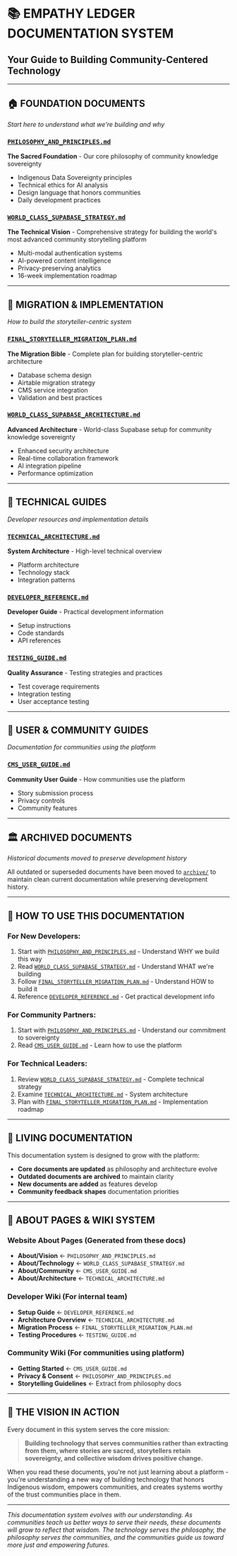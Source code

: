 # 📚 EMPATHY LEDGER DOCUMENTATION SYSTEM
## Your Guide to Building Community-Centered Technology

---

## 🏠 **FOUNDATION DOCUMENTS**
*Start here to understand what we're building and why*

### [`PHILOSOPHY_AND_PRINCIPLES.md`](./PHILOSOPHY_AND_PRINCIPLES.md)
**The Sacred Foundation** - Our core philosophy of community knowledge sovereignty
- Indigenous Data Sovereignty principles
- Technical ethics for AI analysis
- Design language that honors communities
- Daily development practices

### [`WORLD_CLASS_SUPABASE_STRATEGY.md`](./WORLD_CLASS_SUPABASE_STRATEGY.md)
**The Technical Vision** - Comprehensive strategy for building the world's most advanced community storytelling platform
- Multi-modal authentication systems
- AI-powered content intelligence
- Privacy-preserving analytics
- 16-week implementation roadmap

---

## 🚀 **MIGRATION & IMPLEMENTATION**
*How to build the storyteller-centric system*

### [`FINAL_STORYTELLER_MIGRATION_PLAN.md`](./FINAL_STORYTELLER_MIGRATION_PLAN.md)
**The Migration Bible** - Complete plan for building storyteller-centric architecture
- Database schema design
- Airtable migration strategy
- CMS service integration
- Validation and best practices

### [`WORLD_CLASS_SUPABASE_ARCHITECTURE.md`](./WORLD_CLASS_SUPABASE_ARCHITECTURE.md)
**Advanced Architecture** - World-class Supabase setup for community knowledge sovereignty
- Enhanced security architecture
- Real-time collaboration framework
- AI integration pipeline
- Performance optimization

---

## 🔧 **TECHNICAL GUIDES**
*Developer resources and implementation details*

### [`TECHNICAL_ARCHITECTURE.md`](./TECHNICAL_ARCHITECTURE.md)
**System Architecture** - High-level technical overview
- Platform architecture
- Technology stack
- Integration patterns

### [`DEVELOPER_REFERENCE.md`](./DEVELOPER_REFERENCE.md)
**Developer Guide** - Practical development information
- Setup instructions
- Code standards
- API references

### [`TESTING_GUIDE.md`](./TESTING_GUIDE.md)
**Quality Assurance** - Testing strategies and practices
- Test coverage requirements
- Integration testing
- User acceptance testing

---

## 📖 **USER & COMMUNITY GUIDES**
*Documentation for communities using the platform*

### [`CMS_USER_GUIDE.md`](./CMS_USER_GUIDE.md)
**Community User Guide** - How communities use the platform
- Story submission process
- Privacy controls
- Community features

---

## 🏛️ **ARCHIVED DOCUMENTS**
*Historical documents moved to preserve development history*

All outdated or superseded documents have been moved to [`archive/`](./archive/) to maintain clean current documentation while preserving development history.

---

## 🎯 **HOW TO USE THIS DOCUMENTATION**

### **For New Developers:**
1. Start with [`PHILOSOPHY_AND_PRINCIPLES.md`](./PHILOSOPHY_AND_PRINCIPLES.md) - Understand WHY we build this way
2. Read [`WORLD_CLASS_SUPABASE_STRATEGY.md`](./WORLD_CLASS_SUPABASE_STRATEGY.md) - Understand WHAT we're building
3. Follow [`FINAL_STORYTELLER_MIGRATION_PLAN.md`](./FINAL_STORYTELLER_MIGRATION_PLAN.md) - Understand HOW to build it
4. Reference [`DEVELOPER_REFERENCE.md`](./DEVELOPER_REFERENCE.md) - Get practical development info

### **For Community Partners:**
1. Start with [`PHILOSOPHY_AND_PRINCIPLES.md`](./PHILOSOPHY_AND_PRINCIPLES.md) - Understand our commitment to sovereignty
2. Read [`CMS_USER_GUIDE.md`](./CMS_USER_GUIDE.md) - Learn how to use the platform

### **For Technical Leaders:**
1. Review [`WORLD_CLASS_SUPABASE_STRATEGY.md`](./WORLD_CLASS_SUPABASE_STRATEGY.md) - Complete technical strategy
2. Examine [`TECHNICAL_ARCHITECTURE.md`](./TECHNICAL_ARCHITECTURE.md) - System architecture
3. Plan with [`FINAL_STORYTELLER_MIGRATION_PLAN.md`](./FINAL_STORYTELLER_MIGRATION_PLAN.md) - Implementation roadmap

---

## 🔄 **LIVING DOCUMENTATION**

This documentation system is designed to grow with the platform:

- **Core documents are updated** as philosophy and architecture evolve
- **Outdated documents are archived** to maintain clarity
- **New documents are added** as features develop
- **Community feedback shapes** documentation priorities

---

## 📝 **ABOUT PAGES & WIKI SYSTEM**

### **Website About Pages** (Generated from these docs)
- **About/Vision** ← `PHILOSOPHY_AND_PRINCIPLES.md`
- **About/Technology** ← `WORLD_CLASS_SUPABASE_STRATEGY.md`
- **About/Community** ← `CMS_USER_GUIDE.md`
- **About/Architecture** ← `TECHNICAL_ARCHITECTURE.md`

### **Developer Wiki** (For internal team)
- **Setup Guide** ← `DEVELOPER_REFERENCE.md`
- **Architecture Overview** ← `TECHNICAL_ARCHITECTURE.md`
- **Migration Process** ← `FINAL_STORYTELLER_MIGRATION_PLAN.md`
- **Testing Procedures** ← `TESTING_GUIDE.md`

### **Community Wiki** (For communities using platform)
- **Getting Started** ← `CMS_USER_GUIDE.md`
- **Privacy & Consent** ← `PHILOSOPHY_AND_PRINCIPLES.md`
- **Storytelling Guidelines** ← Extract from philosophy docs

---

## 🌟 **THE VISION IN ACTION**

Every document in this system serves the core mission:

> **Building technology that serves communities rather than extracting from them, where stories are sacred, storytellers retain sovereignty, and collective wisdom drives positive change.**

When you read these documents, you're not just learning about a platform - you're understanding a new way of building technology that honors Indigenous wisdom, empowers communities, and creates systems worthy of the trust communities place in them.

---

*This documentation system evolves with our understanding. As communities teach us better ways to serve their needs, these documents will grow to reflect that wisdom. The technology serves the philosophy, the philosophy serves the communities, and the communities guide us toward more just and empowering futures.*